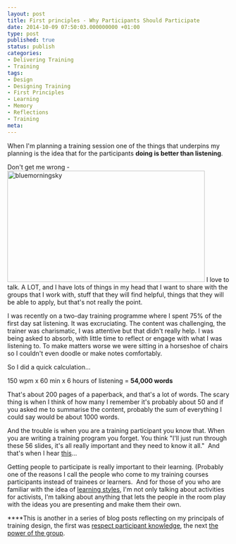 ```yaml
---
layout: post
title: First principles - Why Participants Should Participate
date: 2014-10-09 07:50:03.000000000 +01:00
type: post
published: true
status: publish
categories:
- Delivering Training
- Training
tags:
- Design
- Designing Training
- First Principles
- Learning
- Memory
- Reflections
- Training
meta:
---
```

<p>When I'm planning a training session one of the things that underpins my planning is the idea that for the participants <strong>doing is better than listening</strong>.</p>
<p>Don't get me wrong -<a href="http://helenwalker.net/wp-content/uploads/2014/10/bluemorningsky.jpg"><img class="alignright size-full wp-image-486" src="{{ site.baseurl }}/assets/bluemorningsky.jpg" alt="bluemorningsky" width="448" height="252" /></a> I love to talk. A LOT, and I have lots of things in my head that I want to share with the groups that I work with, stuff that they will find helpful, things that they will be able to apply, but that's not really the point.</p>
<p>I was recently on a two-day training programme where I spent 75% of the first day sat listening. It was excruciating. The content was challenging, the trainer was charismatic, I was attentive but that didn't really help. I was being asked to absorb, with little time to reflect or engage with what I was listening to. To make matters worse we were sitting in a horseshoe of chairs so I couldn't even doodle or make notes comfortably.</p>
<p>So I did a quick calculation...</p>
<p>150 wpm x 60 min x 6 hours of listening = <strong>54,000 words</strong></p>
<p>That's about 200 pages of a paperback, and that's a lot of words. The scary thing is when I think of how many I remember it's probably about 50 and if you asked me to summarise the content, probably the sum of everything I could say would be about 1000 words.</p>
<p>And the trouble is when you are a training participant you know that. When you are writing a training program you forget. You think "I'll just run through these 56 slides, it's all really important and they need to know it all."  And that's when I hear <a title="Danger" href="https://www.youtube.com/watch?v=OWwOJlOI1nU" target="_blank">this</a>...</p>
<p>Getting people to participate is really important to their learning. (Probably one of the reasons I call the people who come to my training courses participants instead of trainees or learners.  And for those of you who are familiar with the idea of <a title="Wikipedia - Honey and Mumford" href="http://en.wikipedia.org/wiki/Learning_styles#Peter_Honey_and_Alan_Mumford.27s_model" target="_blank">learning styles</a>, I'm not only talking about activities for activists, I'm talking about anything that lets the people in the room play with the ideas you are presenting and make them their own.</p>
<p>****This is another in a series of blog posts reflecting on my principals of training design, the first was <a title="First principles – part 1" href="http://helenwalker.net/2014/09/23/first-principles-part-1/" target="_blank">respect participant knowledge</a>, the next <a title="First principles – part 2" href="http://helenwalker.net/2014/10/07/first-principles-part-2/" target="_blank">the power of the group</a>.</p>
